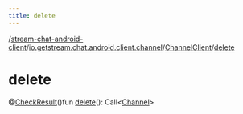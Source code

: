 ```yaml
---
title: delete
---
```

/[stream-chat-android-client](../../index.md)/[io.getstream.chat.android.client.channel](../index.md)/[ChannelClient](index.md)/[delete](delete.md)  
  
  
  
# delete  
@[CheckResult](https://developer.android.com/reference/kotlin/androidx/annotation/CheckResult.html)()fun [delete](delete.md)(): Call&lt;[Channel](../../io.getstream.chat.android.client.models/Channel/index.md)&gt;
